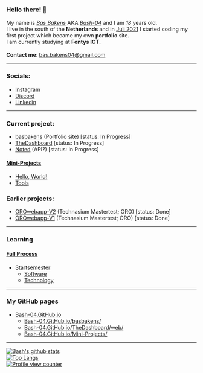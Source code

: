 ### Hello there! 👋
My name is <a href="https://instagram.com/basbakens" target="blank">*Bas Bakens*</a> AKA <a href="https://github.com/bash-04" target="blank">*Bash-04*</a> and I am *18* years old. 
<br>
I live in the south of the **Netherlands** and in <ins>Juli 2021</ins> I started coding my first project which became my own **portfolio** site.
<br>
I am currently studying at **Fontys ICT**.
<br>
<br>
**Contact me**: <a href="mailto:bas.bakens@gmail.com">bas.bakens04@gmail.com</a>

<hr>

### Socials:
- <a href="https://instagram.com/basbakensdev" target="blank">Instagram</a>
- <a href="https://discord.com/users/428516097244004352">Discord</a>
- <a href="https://www.linkedin.com/in/basbakens/" target=blank>Linkedin</a>

<hr>

### Current project:
- <a href="https://github.com/Bash-04/basbakens">basbakens</a> (Portfolio site) [status: In Progress]
- <a href="https://github.com/Bash-04/TheDashboard">TheDashboard</a> [status: In Progress]
- <a href="https://github.com/Bash-04/Noted">Noted</a> (API?) [status: In Progress]

#### <a href="https://github.com/Bash-04/mini-projects">Mini-Projects</a>
- <a href="https://github.com/Bash-04/Mini-Projects/tree/main/Hello%2C%20world!">Hello, World!</a>
- <a href="https://github.com/Bash-04/Mini-Projects/tree/main/Tools">Tools</a>

### Earlier projects:
- <a href="https://github.com/Bash-04/OROwebapp-v2">OROwebapp-V2</a> (Technasium Mastertest; ORO) [status: Done]
- <a href="https://github.com/Bash-04/OROwebapp-v1">OROwebapp-V1</a> (Technasium Mastertest; ORO) [status: Done]

<hr>

### Learning
#### <a href="https://github.com/Bash-04/MyLearningProcess">Full Process</a>
- <a href="https://github.com/Bash-04/MyLearningProcess/tree/main/Startsemester">Startsemester</a>
  - <a href="https://github.com/Bash-04/MyLearningProcess/tree/main/Startsemester/Software">Software</a>
  - <a href="https://github.com/Bash-04/MyLearningProcess/tree/main/Startsemester/Technology">Technology</a>

<hr>

### My GitHub pages
- <a href="https://Bash-04.GitHub.io">Bash-04.GitHub.io</a>
  - <a href="https://Bash-04.GitHub.io/basbakens/">Bash-04.GitHub.io/basbakens/</a>
  - <a href="https://Bash-04.GitHub.io/TheDashboard/web/">Bash-04.GitHub.io/TheDashboard/web/</a>
  - <a href="https://Bash-04.GitHub.io/Mini-Projects/">Bash-04.GitHub.io/Mini-Projects/</a>

<hr>

[![Bash's github stats](https://github-readme-stats.vercel.app/api?username=Bash-04&show_icons=true&theme=highcontrast&title_color=2aa889&text_color=99d1ce)](https://github.com/Bash-04)
<br>
[![Top Langs](https://github-readme-stats.vercel.app/api/top-langs/?username=Bash-04&theme=gotham&layout=compact)](https://github.com/Bash-04)
<br>
[![Profile view counter](https://komarev.com/ghpvc/?username=Bash-04&color=2aa889)](https://github.com/Bash-04)
